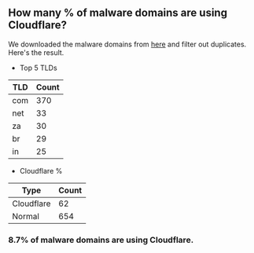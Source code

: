 ## How many % of malware domains are using Cloudflare?


We downloaded the malware domains from [here](https://urlhaus.abuse.ch) and filter out duplicates.
Here's the result.


[//]: # (start replacement)


- Top 5 TLDs

| TLD | Count |
| --- | --- |
| com | 370 |
| net | 33 |
| za | 30 |
| br | 29 |
| in | 25 |


- Cloudflare %

| Type | Count |
| --- | --- |
| Cloudflare | 62 |
| Normal | 654 |


### 8.7% of malware domains are using Cloudflare.